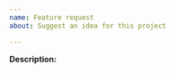 ```yaml
---
name: Feature request
about: Suggest an idea for this project

---
```


<!--
Please do not open feature requests for missing parts of the Matrix specification.
We are tracking those features under https://github.com/antinvestor/matrix/issues?q=is%3Aissue+is%3Aopen+label%3Aare-we-synapse-yet
-->

**Description:**

<!-- Describe here the feature you are requesting. -->

